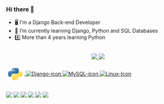 ### Hi there 👋

-  🖥 I'm a Django Back-end Developer
-  📖 I’m currently learning Django, Python and SQL Databases
-  4️⃣ More than 4 years learning Python

##

<div align='center'>
  <a href="https://github.com/william-vanus">
  <img height="170em" src="https://github-readme-stats.vercel.app/api?username=william-vanus&show_icons=true&theme=dark&include_all_commits=true&count_private=true">
  <img height="170em" src="https://github-readme-stats.vercel.app/api/top-langs/?username=william-vanus&layout=compact&langs_count=7&theme=dark">
</div>

<div style="display: inline_block"><br>
  <img align="center" alt="Python-icon" height="40" width="50" src="https://raw.githubusercontent.com/devicons/devicon/master/icons/python/python-original.svg">
  <img align="center" alt="Django-icon" height="50" width="60" src="https://cdn.jsdelivr.net/gh/devicons/devicon/icons/django/django-original.svg">
  <img align="center" alt="MySQL-icon" height="40" width="50" src="https://cdn.jsdelivr.net/gh/devicons/devicon/icons/mysql/mysql-original.svg">
  <img align="center" alt="Linux-Icon" -icon" height="50" width="60" src="https://cdn.jsdelivr.net/gh/devicons/devicon/icons/linux/linux-original.svg">
</div>
  
##

<div>
  <a href="https://www.youtube.com/channel/UC_-uuuZbY0AAt9CViNzvc-Q" target="_blank"><img src="https://img.shields.io/badge/WhatsApp-25D366?style=for-the-badge&logo=whatsapp&logoColor=white" target="_blank"></a>                                                                                                  
  <a href="https://www.youtube.com/channel/UCdw-7DgmXd5kb3y_Ttz4EVA" target="_blank"><img src="https://img.shields.io/badge/YouTube-FF0000?style=for-the-badge&logo=youtube&logoColor=white" target="_blank"></a>
    <a href="https://www.youtube.com/channel/UCdw-7DgmXd5kb3y_Ttz4EVA" target="_blank"><img src="https://img.shields.io/badge/Telegram-2CA5E0?style=for-the-badge&logo=telegram&logoColor=white" target="_blank"></a>
  <a href="https://www.youtube.com/channel/UCdw-7DgmXd5kb3y_Ttz4EVA" target="_blank"><img src="https://img.shields.io/badge/-Instagram-%23E4405F?style=for-the-badge&logo=instagram&logoColor=white" target="_blank"></a> 
  <a href = "mailto:contato@williamv.com.br"><img src="https://img.shields.io/badge/-Gmail-%23333?style=for-the-badge&logo=gmail&logoColor=white" target="_blank"></a>
  <a href="https://www.youtube.com/channel/UCdw-7DgmXd5kb3y_Ttz4EVA" target="_blank"><img src="https://img.shields.io/badge/-LinkedIn-%230077B5?style=for-the-badge&logo=linkedin&logoColor=white" target="_blank"></a> 
 
</div>                                                                                                                                                      
